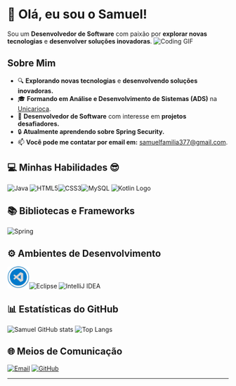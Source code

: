 # 👋 Olá, eu sou o **Samuel!**

Sou um **Desenvolvedor de Software** com paixão por **explorar novas tecnologias** e **desenvolver soluções inovadoras**.
![Coding GIF](https://media.giphy.com/media/WUlplcMpOCEmTGBtBW/giphy.gif)


## **Sobre Mim**

- 🔍 **Explorando novas tecnologias** e **desenvolvendo soluções inovadoras.**
- 🎓 **Formando em Análise e Desenvolvimento de Sistemas (ADS)** na [Unicarioca](https://unicarioca.edu.br/).
- 💼 **Desenvolvedor de Software** com interesse em **projetos desafiadores.**
- 🔒 **Atualmente aprendendo sobre Spring Security.**
- 📫 **Você pode me contatar por email em:** [samuelfamilia377@gmail.com](mailto:samuelfamilia377@gmail.com).

## **💻 Minhas Habilidades 😎**

<img width="50px" src="https://cdn.jsdelivr.net/gh/devicons/devicon@latest/icons/java/java-original.svg" alt="Java" /> <img width="50px" src="https://cdn.jsdelivr.net/gh/devicons/devicon@latest/icons/html5/html5-original-wordmark.svg" alt="HTML5" /><img width="50px" src="https://cdn.jsdelivr.net/gh/devicons/devicon@latest/icons/css3/css3-original-wordmark.svg" alt="CSS3" /><img width="50px" src="https://cdn.jsdelivr.net/gh/devicons/devicon@latest/icons/mysql/mysql-original.svg" alt="MySQL" /> <img src="https://upload.wikimedia.org/wikipedia/commons/7/74/Kotlin_Icon.png" alt="Kotlin Logo" width="50px">




## **📚 Bibliotecas e Frameworks**

<img width="45px" src="https://cdn.jsdelivr.net/gh/devicons/devicon@latest/icons/spring/spring-original.svg" alt="Spring" />

## **⚙️ Ambientes de Desenvolvimento**

<img width="50px" src="https://github.com/Pedro-Murilo/icons-for-readme/blob/main/.github/vscode-icon.svg" alt="VSCode" /><img width="50px" src="https://cdn.jsdelivr.net/gh/devicons/devicon@latest/icons/eclipse/eclipse-original.svg" alt="Eclipse" /> <img src="https://resources.jetbrains.com/storage/products/company/brand/logos/IntelliJ_IDEA_icon.png" alt="IntelliJ IDEA" width="50px" height="50px"/>


## **📊 Estatísticas do GitHub**

![Samuel GitHub stats](https://github-readme-stats.vercel.app/api?username=SamuelSantos20&show_icons=true&theme=aura) 
![Top Langs](https://github-readme-stats.vercel.app/api/top-langs/?username=SamuelSantos20&layout=compact&theme=vision-friendly-dark)

## **🌐 Meios de Comunicação**

[![Email](https://img.shields.io/badge/Email-blue?style=for-the-badge&logo=gmail)](mailto:samuelfamilia377@gmail.com)
[![GitHub](https://img.shields.io/badge/GitHub-181717?style=for-the-badge&logo=github&logoColor=white)](https://github.com/SamuelSantos20)

---
